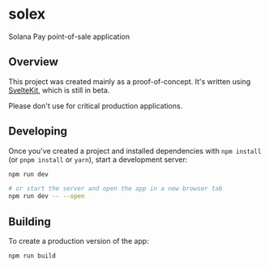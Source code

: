 # solex

Solana Pay point-of-sale application

## Overview

This project was created mainly as a proof-of-concept. 
It's written using [SvelteKit](https://kit.svelte.dev), which is still in beta.

Please don't use for critical production applications.

## Developing

Once you've created a project and installed dependencies with `npm install` (or `pnpm install` or `yarn`), start a
development server:

```bash
npm run dev

# or start the server and open the app in a new browser tab
npm run dev -- --open
```

## Building

To create a production version of the app:

```bash
npm run build
```
